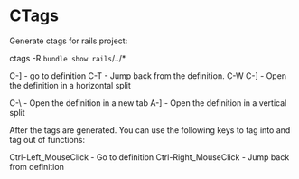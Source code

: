 
# CTags

Generate ctags for rails project:

ctags -R `bundle show rails`/../*

C-] - go to definition
C-T - Jump back from the definition.
C-W C-] - Open the definition in a horizontal split

C-\ - Open the definition in a new tab
A-] - Open the definition in a vertical split

After the tags are generated. You can use the following keys to tag into and tag out of functions:

Ctrl-Left_MouseClick - Go to definition
Ctrl-Right_MouseClick - Jump back from definition
